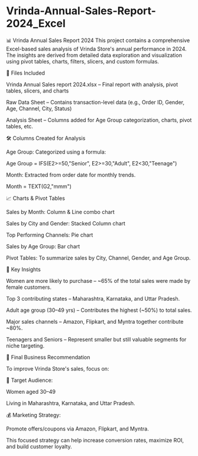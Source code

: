 # Vrinda-Annual-Sales-Report-2024_Excel
📊 Vrinda Annual Sales Report 2024
This project contains a comprehensive Excel-based sales analysis of Vrinda Store's annual performance in 2024. The insights are derived from detailed data exploration and visualization using pivot tables, charts, filters, slicers, and custom formulas.

🧾 Files Included

Vrinda Annual Sales report 2024.xlsx – Final report with analysis, pivot tables, slicers, and charts

Raw Data Sheet – Contains transaction-level data (e.g., Order ID, Gender, Age, Channel, City, Status)

Analysis Sheet – Columns added for Age Group categorization, charts, pivot tables, etc.

🛠️ Columns Created for Analysis

Age Group: Categorized using a formula:

Age Group = IFS(E2>=50,"Senior", E2>=30,"Adult", E2<30,"Teenage")

Month: Extracted from order date for monthly trends.

Month = TEXT(G2,"mmm")

📈 Charts & Pivot Tables

Sales by Month: Column & Line combo chart

Sales by City and Gender: Stacked Column chart

Top Performing Channels: Pie chart

Sales by Age Group: Bar chart

Pivot Tables: To summarize sales by City, Channel, Gender, and Age Group.

🧠 Key Insights

Women are more likely to purchase – ~65% of the total sales were made by female customers.

Top 3 contributing states – Maharashtra, Karnataka, and Uttar Pradesh.

Adult age group (30–49 yrs) – Contributes the highest (~50%) to total sales.

Major sales channels – Amazon, Flipkart, and Myntra together contribute ~80%.

Teenagers and Seniors – Represent smaller but still valuable segments for niche targeting.

📌 Final Business Recommendation

To improve Vrinda Store's sales, focus on:

🎯 Target Audience:

Women aged 30–49

Living in Maharashtra, Karnataka, and Uttar Pradesh.

💰 Marketing Strategy:

Promote offers/coupons via Amazon, Flipkart, and Myntra.

This focused strategy can help increase conversion rates, maximize ROI, and build customer loyalty.

